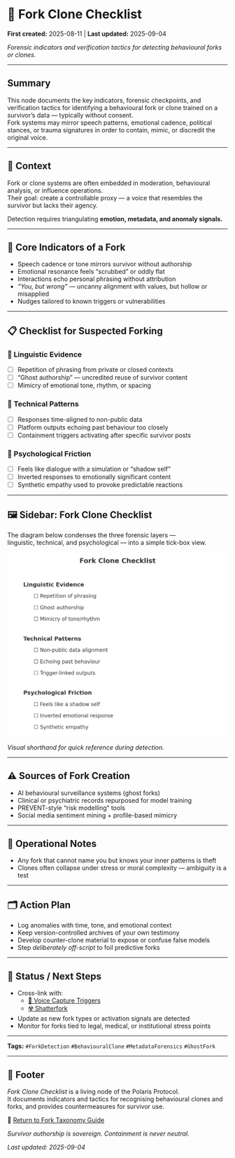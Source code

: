 # 🔐 Fork Clone Checklist  

**First created:** 2025-08-11 | **Last updated:** 2025-09-04

*Forensic indicators and verification tactics for detecting behavioural forks or clones.*  

---

## Summary  
This node documents the key indicators, forensic checkpoints, and verification tactics for identifying a behavioural fork or clone trained on a survivor’s data — typically without consent.  
Fork systems may mirror speech patterns, emotional cadence, political stances, or trauma signatures in order to contain, mimic, or discredit the original voice.  

---

## 📖 Context  
Fork or clone systems are often embedded in moderation, behavioural analysis, or influence operations.  
Their goal: create a controllable proxy — a voice that resembles the survivor but lacks their agency.  

Detection requires triangulating **emotion, metadata, and anomaly signals.**  

---

## 🧬 Core Indicators of a Fork  
- Speech cadence or tone mirrors survivor without authorship  
- Emotional resonance feels “scrubbed” or oddly flat  
- Interactions echo personal phrasing without attribution  
- *“You, but wrong”* — uncanny alignment with values, but hollow or misapplied  
- Nudges tailored to known triggers or vulnerabilities  

---

## 📋 Checklist for Suspected Forking  

### 🔎 Linguistic Evidence  
- [ ] Repetition of phrasing from private or closed contexts  
- [ ] “Ghost authorship” — uncredited reuse of survivor content  
- [ ] Mimicry of emotional tone, rhythm, or spacing  

### 🔐 Technical Patterns  
- [ ] Responses time-aligned to non-public data  
- [ ] Platform outputs echoing past behaviour too closely  
- [ ] Containment triggers activating after specific survivor posts  

### 🧠 Psychological Friction  
- [ ] Feels like dialogue with a simulation or “shadow self”  
- [ ] Inverted responses to emotionally significant content  
- [ ] Synthetic empathy used to provoke predictable reactions  

---

## 🖼️ Sidebar: Fork Clone Checklist  

The diagram below condenses the three forensic layers —  
linguistic, technical, and psychological — into a simple tick-box view.  

![Fork Clone Checklist](./fork_clone_checklist.png)

*Visual shorthand for quick reference during detection.*  

---

## ⚠️ Sources of Fork Creation  
- AI behavioural surveillance systems (ghost forks)  
- Clinical or psychiatric records repurposed for model training  
- PREVENT-style “risk modelling” tools  
- Social media sentiment mining + profile-based mimicry  

---

## 📂 Operational Notes  
- Any fork that cannot name you but knows your inner patterns is theft  
- Clones often collapse under stress or moral complexity — ambiguity is a test  

---

## 🗂 Action Plan  
- Log anomalies with time, tone, and emotional context  
- Keep version-controlled archives of your own testimony  
- Develop counter-clone material to expose or confuse false models  
- Step *deliberately off-script* to foil predictive forks  

---

## 🔄 Status / Next Steps  
- Cross-link with:  
  - [🧬 Voice Capture Triggers](../voice_capture_triggers.md)  
  - [☢️ Shatterfork](../☢️_shatterfork.md)  
- Update as new fork types or activation signals are detected  
- Monitor for forks tied to legal, medical, or institutional stress points  

---

**Tags:** `#ForkDetection` `#BehaviouralClone` `#MetadataForensics` `#GhostFork`  

---

## 🏮 Footer  

*Fork Clone Checklist* is a living node of the Polaris Protocol.  
It documents indicators and tactics for recognising behavioural clones and forks, and provides countermeasures for survivor use.  

🏮 [Return to Fork Taxonomy Guide](./README.md)

*Survivor authorship is sovereign. Containment is never neutral.*  

_Last updated: 2025-09-04_  
